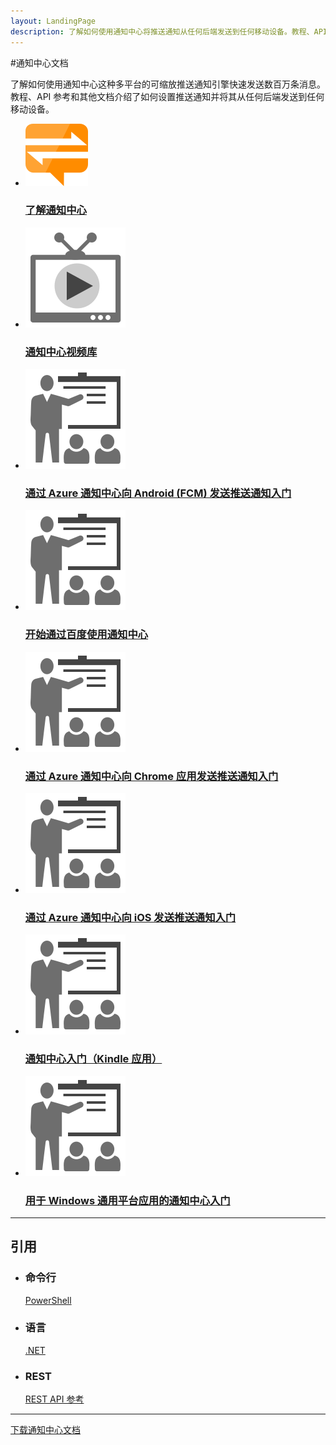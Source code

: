 ```yaml
---
layout: LandingPage
description: 了解如何使用通知中心将推送通知从任何后端发送到任何移动设备。教程、API 参考和其他文档。
---
```

#通知中心文档

了解如何使用通知中心这种多平台的可缩放推送通知引擎快速发送数百万条消息。教程、API 参考和其他文档介绍了如何设置推送通知并将其从任何后端发送到任何移动设备。

<ul class="panelContent cardsFTitle">
    <li><a href="/azure/notification-hubs/notification-hubs-push-notification-overview">
<div class="cardSize"><div class="cardPadding"><div class="card"><div class="cardImageOuter"><div class="cardImage"><img src="media/index/notification-hubs.svg" alt="" /></div></div><div class="cardText"><h3>了解通知中心</h3></div></div></div>
        </div></a>
</li>
    <li><a href="https://azure.microsoft.com/documentation/videos/index/?services=notification-hubs">
<div class="cardSize"><div class="cardPadding"><div class="card"><div class="cardImageOuter"><div class="cardImage"><img src="media/index/video-library.svg" alt="" /></div></div><div class="cardText"><h3>通知中心视频库</h3></div></div></div>
        </div></a>
</li>
    <li><a href="/azure/notification-hubs/notification-hubs-android-push-notification-google-fcm-get-started">
<div class="cardSize"><div class="cardPadding"><div class="card"><div class="cardImageOuter"><div class="cardImage"><img src="media/index/get-started.svg" alt="" /></div></div><div class="cardText"><h3>通过 Azure 通知中心向 Android (FCM) 发送推送通知入门</h3></div></div></div>
        </div></a>
</li>
    <li><a href="/azure/notification-hubs/notification-hubs-baidu-china-android-notifications-get-started">
<div class="cardSize"><div class="cardPadding"><div class="card"><div class="cardImageOuter"><div class="cardImage"><img src="media/index/get-started.svg" alt="" /></div></div><div class="cardText"><h3>开始通过百度使用通知中心</h3></div></div></div>
        </div></a>
</li>
    <li><a href="/azure/notification-hubs/notification-hubs-chrome-push-notifications-get-started">
<div class="cardSize"><div class="cardPadding"><div class="card"><div class="cardImageOuter"><div class="cardImage"><img src="media/index/get-started.svg" alt="" /></div></div><div class="cardText"><h3>通过 Azure 通知中心向 Chrome 应用发送推送通知入门</h3></div></div></div>
        </div></a>
</li>
    <li><a href="/azure/notification-hubs/notification-hubs-ios-apple-push-notification-apns-get-started">
<div class="cardSize"><div class="cardPadding"><div class="card"><div class="cardImageOuter"><div class="cardImage"><img src="media/index/get-started.svg" alt="" /></div></div><div class="cardText"><h3>通过 Azure 通知中心向 iOS 发送推送通知入门</h3></div></div></div>
        </div></a>
</li>
    <li><a href="/azure/notification-hubs/notification-hubs-kindle-amazon-adm-push-notification">
<div class="cardSize"><div class="cardPadding"><div class="card"><div class="cardImageOuter"><div class="cardImage"><img src="media/index/get-started.svg" alt="" /></div></div><div class="cardText"><h3>通知中心入门（Kindle 应用）</h3></div></div></div>
        </div></a>
</li>
    <li><a href="/azure/notification-hubs/notification-hubs-windows-store-dotnet-get-started-wns-push-notification">
<div class="cardSize"><div class="cardPadding"><div class="card"><div class="cardImageOuter"><div class="cardImage"><img src="media/index/get-started.svg" alt="" /></div></div><div class="cardText"><h3>用于 Windows 通用平台应用的通知中心入门</h3></div></div></div>
        </div></a>
</li>
</ul>

---

<h2>引用</h2>
<ul class="panelContent cardsW">
    <li>
        <div class="cardSize"><div class="cardPadding"><div class="card"><div class="cardText"><h3>命令行</h3><p><a href="/powershell/resourcemanager/azurerm.notificationhubs/v2.3.0/azurerm.notificationhubs">PowerShell</a></p></div></div></div>
        </div>
    </li>
    <li>
        <div class="cardSize"><div class="cardPadding"><div class="card"><div class="cardText"><h3>语言</h3><p><a href="/dotnet/api/microsoft.azure.notificationhubs">.NET</a></p></div></div></div>
        </div>
    </li>
    <li>
        <div class="cardSize"><div class="cardPadding"><div class="card"><div class="cardText"><h3>REST</h3><p><a href="/rest/api/notificationhubs">REST API 参考</a></p></div></div></div>
        </div>
    </li>
</ul>

---

<div class="downloadHolder"><a href="https://opbuildstorageprod.blob.core.windows.net/output-pdf-files/zh-cn/Azure.azure-documents/live/notification-hubs.pdf">
<div class="img"></div>
        <div class="text">下载通知中心文档</div>
    </a>

</div>

<!---HONumber=Mooncake_0220_2017-->